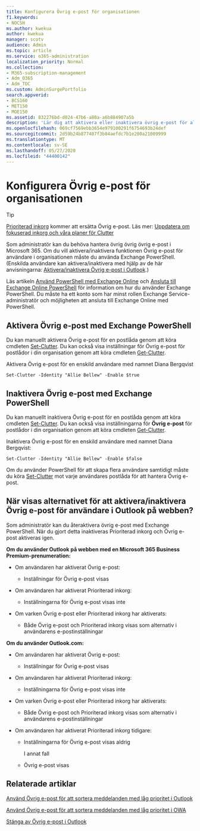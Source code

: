```yaml
---
title: Konfigurera Övrig e-post för organisationen
f1.keywords:
- NOCSH
ms.author: kwekua
author: kwekua
manager: scotv
audience: Admin
ms.topic: article
ms.service: o365-administration
localization_priority: Normal
ms.collection:
- M365-subscription-management
- Adm_O365
- Adm_TOC
ms.custom: AdminSurgePortfolio
search.appverid:
- BCS160
- MET150
- MOE150
ms.assetid: 832276bd-d024-47b6-a80a-a6b884907a5b
description: 'Lär dig att aktivera eller inaktivera övrig e-post för alla eller specifika användare i organisationen med Hjälp av Exchange PowerShell. '
ms.openlocfilehash: 069cf7569ebb3654e979100291f6754693b24def
ms.sourcegitcommit: 2d59b24b877487f3b84aefdc7b1e200a21009999
ms.translationtype: MT
ms.contentlocale: sv-SE
ms.lasthandoff: 05/27/2020
ms.locfileid: "44400142"
---
```

# <a name="configure-clutter-for-your-organization"></a>Konfigurera Övrig e-post för organisationen

> [!TIP]
> [Prioriterad inkorg](../setup/configure-focused-inbox.md) kommer att ersätta Övrig e-post. Läs mer: [Uppdatera om fokuserad inkorg och våra planer för Clutter](https://techcommunity.microsoft.com/t5/Outlook-Blog/Update-on-Focused-Inbox-and-our-plans-for-Clutter/ba-p/136448)
  
Som administratör kan du behöva hantera övrig övrig övrig e-post i Microsoft 365. Om du vill aktivera/inaktivera funktionen Övrig e-post för användare i organisationen måste du använda Exchange PowerShell. (Enskilda användare kan aktivera/inaktivera med hjälp av de här anvisningarna: [Aktivera/inaktivera Övrig e-post i Outlook](https://support.office.com/article/a9c72a77-1bc4-40e6-ba6d-103c1d1aba4c.aspx).) 
  
Läs artikeln [Använd PowerShell med Exchange Online](https://go.microsoft.com/fwlink/?LinkID=402831) och [Ansluta till Exchange Online PowerShell](https://go.microsoft.com/fwlink/?LinkID=722415) för information om hur du använder Exchange PowerShell. Du måste ha ett konto som har minst rollen Exchange Service-administratör och möjligheten att ansluta till Exchange Online med PowerShell. 
  
## <a name="turn-clutter-on-using-exchange-powershell"></a>Aktivera Övrig e-post med Exchange PowerShell

Du kan manuellt aktivera Övrig e-post för en postlåda genom att köra cmdleten [Set-Clutter](https://go.microsoft.com/fwlink/?LinkID=834446). Du kan också visa inställningar för Övrig e-post för postlådor i din organisation genom att köra cmdleten [Get-Clutter](https://go.microsoft.com/fwlink/?LinkID=834759). 
  
Aktivera Övrig e-post för en enskild användare med namnet Diana Bergqvist
    
`Set-Clutter -Identity "Allie Bellew" -Enable $true`


## <a name="turn-clutter-off-using-exchange-powershell"></a>Inaktivera Övrig e-post med Exchange PowerShell

Du kan manuellt inaktivera Övrig e-post för en postlåda genom att köra cmdleten [Set-Clutter](https://go.microsoft.com/fwlink/?LinkID=834446). Du kan också visa inställningarna för **Övrig e-post** för postlådor i din organisation genom att köra cmdleten [Get-Clutter](https://go.microsoft.com/fwlink/?LinkID=834759). 
  
Inaktivera Övrig e-post för en enskild användare med namnet Diana Bergqvist:
    
`Set-Clutter -Identity "Allie Bellew" -Enable $false`

Om du använder PowerShell för att skapa flera användare samtidigt måste du köra [Set-Clutter](https://go.microsoft.com/fwlink/?LinkID=834446) mot varje användares postlåda för att hantera Övrig e-post. 
  
## <a name="when-does-the-clutter-onoff-switch-appear-to-users-in-outlook-on-the-web"></a>När visas alternativet för att aktivera/inaktivera Övrig e-post för användare i Outlook på webben?
<a name="bkmk_onoff"> </a>

Som administratör kan du återaktivera övrig e-post med Exchange PowerShell. När du gjort detta inaktiveras Prioriterad inkorg och Övrig e-post aktiveras igen. 
  
 **Om du använder Outlook på webben med en Microsoft 365 Business Premium-prenumeration:**
  
- Om användaren har aktiverat Övrig e-post: 
    
  - Inställningar för Övrig e-post visas
    
- Om användaren har aktiverat Prioriterad inkorg: 
    
  - Inställningarna för Övrig e-post visas inte
    
- Om varken Övrig e-post eller Prioriterad inkorg har aktiverats: 
    
  - Både Övrig e-post och Prioriterad inkorg visas som alternativ i användarens e-postinställningar
    
 **Om du använder Outlook.com:**
  
- Om användaren har aktiverat Övrig e-post: 
    
  - Inställningar för Övrig e-post visas
    
- Om användaren har aktiverat Prioriterad inkorg: 
    
  - Inställningarna för Övrig e-post visas inte
    
- Om varken Övrig e-post eller Prioriterad inkorg har aktiverats: 
    
  - Både Övrig e-post och Prioriterad inkorg visas som alternativ i användarens e-postinställningar
    
- Om användaren har aktiverat Prioriterad inkorg tidigare:
    
  - Inställningarna för Övrig e-post visas aldrig
    
    I annat fall 
    
  - Övrig e-post visas
    
## <a name="related-articles"></a>Relaterade artiklar
<a name="bkmk_onoff"> </a>

[Använd Övrig e-post för att sortera meddelanden med låg prioritet i Outlook](https://support.office.com/article/use-clutter-to-sort-low-priority-messages-in-outlook-7b50c5db-7704-4e55-8a1b-dfc7bf1eafa0)
    
[Använd Övrig e-post för att sortera meddelanden med låg prioritet i OWA](https://support.office.com/article/fe4d64ca-bf73-48f1-91b4-9a659e008bce.aspx)
    
[Stänga av Övrig e-post i Outlook](https://support.office.com/article/a9c72a77-1bc4-40e6-ba6d-103c1d1aba4c.aspx)
    

